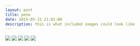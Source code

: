 ```yaml
---
layout: post
title: pene
date: 2015-05-15 21:01:00
description: this is what included images could look like
---
```

[![](https://api.gh-polls.com/poll/01C308N00PVY68G4AKQ0F9RX3X/pene)](https://api.gh-polls.com/poll/01C308N00PVY68G4AKQ0F9RX3X/pene/vote)
[![](https://api.gh-polls.com/poll/01C308N00PVY68G4AKQ0F9RX3X/caca)](https://api.gh-polls.com/poll/01C308N00PVY68G4AKQ0F9RX3X/caca/vote)
[![](https://api.gh-polls.com/poll/01C308N00PVY68G4AKQ0F9RX3X/culo)](https://api.gh-polls.com/poll/01C308N00PVY68G4AKQ0F9RX3X/culo/vote)
[![](https://api.gh-polls.com/poll/01C308N00PVY68G4AKQ0F9RX3X/pedo)](https://api.gh-polls.com/poll/01C308N00PVY68G4AKQ0F9RX3X/pedo/vote)
[![](https://api.gh-polls.com/poll/01C308N00PVY68G4AKQ0F9RX3X/pis)](https://api.gh-polls.com/poll/01C308N00PVY68G4AKQ0F9RX3X/pis/vote)
